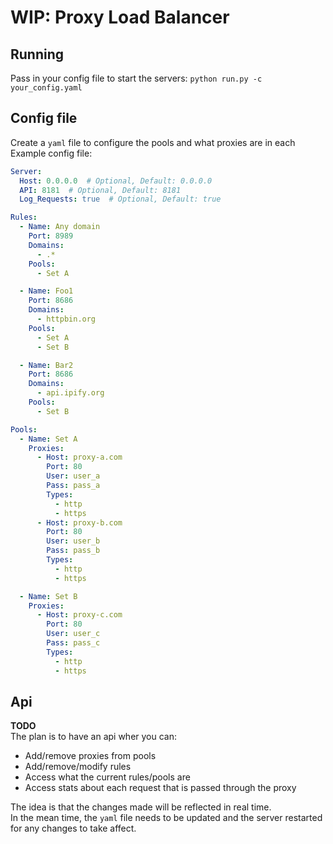 # WIP: Proxy Load Balancer


## Running
Pass in your config file to start the servers: `python run.py -c your_config.yaml`

## Config file
Create a `yaml` file to configure the pools and what proxies are in each
Example config file:
```yaml
Server:
  Host: 0.0.0.0  # Optional, Default: 0.0.0.0
  API: 8181  # Optional, Default: 8181
  Log_Requests: true  # Optional, Default: true

Rules:
  - Name: Any domain
    Port: 8989
    Domains:
      - .*
    Pools:
      - Set A

  - Name: Foo1
    Port: 8686
    Domains:
      - httpbin.org
    Pools:
      - Set A
      - Set B

  - Name: Bar2
    Port: 8686
    Domains:
      - api.ipify.org
    Pools:
      - Set B

Pools:
  - Name: Set A
    Proxies:
      - Host: proxy-a.com
        Port: 80
        User: user_a
        Pass: pass_a
        Types:
          - http
          - https
      - Host: proxy-b.com
        Port: 80
        User: user_b
        Pass: pass_b
        Types:
          - http
          - https

  - Name: Set B
    Proxies:
      - Host: proxy-c.com
        Port: 80
        User: user_c
        Pass: pass_c
        Types:
          - http
          - https
```

## Api
**TODO**  
The plan is to have an api wher you can:
- Add/remove proxies from pools
- Add/remove/modify rules
- Access what the current rules/pools are
- Access stats about each request that is passed through the proxy

The idea is that the changes made will be reflected in real time.  
In the mean time, the `yaml` file needs to be updated and the server restarted for any changes to take affect.
